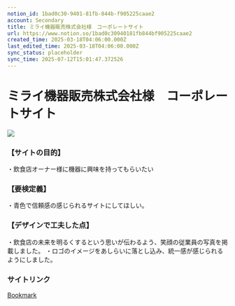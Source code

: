 ```yaml
---
notion_id: 1bad0c30-9401-81fb-844b-f905225caae2
account: Secondary
title: ミライ機器販売株式会社様　コーポレートサイト
url: https://www.notion.so/1bad0c30940181fb844bf905225caae2
created_time: 2025-03-18T04:06:00.000Z
last_edited_time: 2025-03-18T04:06:00.000Z
sync_status: placeholder
sync_time: 2025-07-12T15:01:47.372526
---
```

# ミライ機器販売株式会社様　コーポレートサイト

![](https://prod-files-secure.s3.us-west-2.amazonaws.com/d58fe38c-a9d4-4466-aed9-85604b7b2c6d/403d24e1-05ca-445a-97f2-f35b3ec31668/miraikiki-mockup.webp?X-Amz-Algorithm=AWS4-HMAC-SHA256&X-Amz-Content-Sha256=UNSIGNED-PAYLOAD&X-Amz-Credential=ASIAZI2LB4662GRVL2WS%2F20250719%2Fus-west-2%2Fs3%2Faws4_request&X-Amz-Date=20250719T064237Z&X-Amz-Expires=3600&X-Amz-Security-Token=IQoJb3JpZ2luX2VjEIX%2F%2F%2F%2F%2F%2F%2F%2F%2F%2FwEaCXVzLXdlc3QtMiJGMEQCIHSaXWXPJ9EaSw9WCcj%2BV%2FHnWoRlcmKqu25pWfqioUcHAiBA2%2BlLFOb3LlzMHm2U52PVZN%2FEpDd2MOozSNe4GQvJ0SqIBAie%2F%2F%2F%2F%2F%2F%2F%2F%2F%2F8BEAAaDDYzNzQyMzE4MzgwNSIMuGVgjgTWOI3T2D3UKtwD3X4Kwl4GHR0xExkyXD72g4twr0IFgN0e8Gdev0CzWQbypfCqOLdSLOgmzSlpiQ%2BO%2FwnISuO9%2FQE1rfGwcfIRcunoJguZuCkMXStpJ16I17pbgnKhRhkd%2F1kmvAVH9%2BdwMsgvWbYEuLQUAseqosJ4ifH2FXAAaB55r5fvLhDFLU0KUM9CaKEBfh0uL2LcDabc9nVCEXEXFQHQR8VVWpU6BDBirGymuaGzYDhFkctTgZnfV6ZiadQkgT1rwRLVf4aszCh1Ugg47Ms1Y2WMSYYfNJ7Uz1BHN4xPvGpFGkJwewLwpaiUfBK02tMf9eUpAXplaRx0SbPXV9FNvoIrQnWTUOKKY7xSVFjbMSZDoiU2AJ82dxf9k6QcX9aY%2BoLUVxBS6s4qVlaR%2Bm%2BfikTBXB4tEQ%2Fc3mu4U61IX6t5jBaoo6KFEJFt%2By88a3nIgXpym21WPAJMqXaDruTMnaTlzrfNihZ9y1RzQJwYDQBbCLK5mfU5NX7e7cCEFs9CmknOtZ%2BCrN%2B1p6ysRxLoNMExB7zzfiyx1LrvyCA4KMMdtYX33fEx1wBUVs%2FTIihDdKG%2FVXx7De65lQymbFxYDwHm3MXbF7O4CkK%2FLPCBukKV2qcy8OO4RMFnW1KrUl9sKvIwxMXswwY6pgH7IXCHes5OD3VFGKoFcMdF7ELWbE4py2MQ6efQNAwikdEQm%2BKQ7NVbdpTW%2F114Qx0iF7jABkxYelI7PASyClLV1x1quWUD5LwXa7VdR2hmvuZmuyuWOmBOtCVM%2F4B1e6JwkjUONPid3yn5AvzQCeqVaM4gXDn94Oq1gyNAjfTGlos5xWWoqOOHL%2BXteqkKCF6ASngH%2F9gqBBbuaTAkQz7x8L1VBcwd&X-Amz-Signature=f00a703fa2b270dcf477d8845b76249d72dc50d4f8feac23d6d2798412bc21ab&X-Amz-SignedHeaders=host&x-amz-checksum-mode=ENABLED&x-id=GetObject)
### 【サイトの目的】
・飲食店オーナー様に機器に興味を持ってもらいたい
### 【要検定義】
・青色で信頼感の感じられるサイトにしてほしい。
### 【デザインで工夫した点】
・飲食店の未来を明るくするという思いが伝わるよう、笑顔の従業員の写真を掲載しました。
・ロゴのイメージをあしらいに落とし込み、統一感が感じられるようにしました。
### サイトリンク
[Bookmark](https://www.miraikiki.com/)
